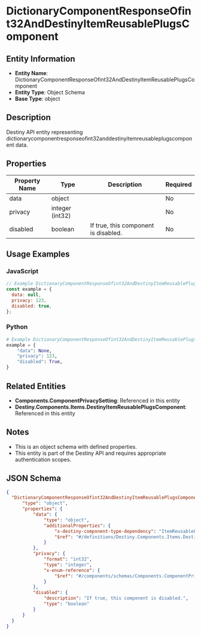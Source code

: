 # DictionaryComponentResponseOfint32AndDestinyItemReusablePlugsComponent

## Entity Information
- **Entity Name**: DictionaryComponentResponseOfint32AndDestinyItemReusablePlugsComponent
- **Entity Type**: Object Schema
- **Base Type**: object

## Description
Destiny API entity representing dictionarycomponentresponseofint32anddestinyitemreusableplugscomponent data.

## Properties

| Property Name | Type | Description | Required |
|---------------|------|-------------|----------|
| data | object |  | No |
| privacy | integer (int32) |  | No |
| disabled | boolean | If true, this component is disabled. | No |

## Usage Examples

### JavaScript
```javascript
// Example DictionaryComponentResponseOfint32AndDestinyItemReusablePlugsComponent object
const example = {
  data: null,
  privacy: 123,
  disabled: true,
};
```

### Python
```python
# Example DictionaryComponentResponseOfint32AndDestinyItemReusablePlugsComponent object
example = {
    "data": None,
    "privacy": 123,
    "disabled": True,
}
```

## Related Entities
- **Components.ComponentPrivacySetting**: Referenced in this entity
- **Destiny.Components.Items.DestinyItemReusablePlugsComponent**: Referenced in this entity

## Notes
- This is an object schema with defined properties.
- This entity is part of the Destiny API and requires appropriate authentication scopes.

## JSON Schema
```json
{
  "DictionaryComponentResponseOfint32AndDestinyItemReusablePlugsComponent":   {
      "type": "object",
      "properties": {
          "data": {
              "type": "object",
              "additionalProperties": {
                  "x-destiny-component-type-dependency": "ItemReusablePlugs",
                  "$ref": "#/definitions/Destiny.Components.Items.DestinyItemReusablePlugsComponent"
              }
          },
          "privacy": {
              "format": "int32",
              "type": "integer",
              "x-enum-reference": {
                  "$ref": "#/components/schemas/Components.ComponentPrivacySetting"
              }
          },
          "disabled": {
              "description": "If true, this component is disabled.",
              "type": "boolean"
          }
      }
  }
}
```
